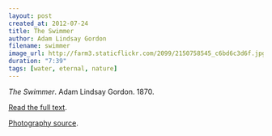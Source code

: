 ```yaml
---
layout: post
created_at: 2012-07-24
title: The Swimmer
author: Adam Lindsay Gordon
filename: swimmer
image_url: http://farm3.staticflickr.com/2099/2150758545_c6bd6c3d6f.jpg
duration: "7:39"
tags: [water, eternal, nature]
---
```


_The Swimmer_.  Adam Lindsay Gordon.  1870.

[Read the full text](http://www.middlemiss.org/lit/authors/gordonal/poetry/swimmer.html).

[Photography source](http://www.flickr.com/photos/trashd/2150758545/).
